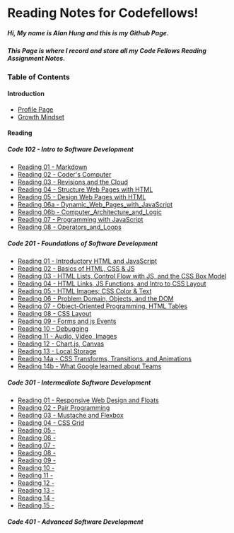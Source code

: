 # Reading Notes for Codefellows!
##### Hi, My name is Alan Hung and this is my Github Page.
##### This Page is where I record and store all my Code Fellows Reading Assignment Notes.

### **Table of Contents**  

#### **Introduction**
* [Profile Page](https://github.com/AlanYHung)  
* [Growth Mindset](Growth_Mindset.md)

#### **Reading**
##### Code 102 - Intro to Software Development
* [Reading 01 - Markdown](/102d20/markdown.md)
* [Reading 02 - Coder's Computer](/102d20/Coder's_Computer.md)
* [Reading 03 - Revisions and the Cloud](/102d20/Revisions_and_the_Cloud.md)
* [Reading 04 - Structure Web Pages with HTML](/102d20/Structure_Web_Pages_with_HTML.md)
* [Reading 05 - Design Web Pages with HTML](/102d20/Design_Web_Pages_with_CSS.md)
* [Reading 06a - Dynamic_Web_Pages_with_JavaScript](/102d20/Dynamic_Web_Pages_with_JavaScript.md)
* [Reading 06b - Computer_Architecture_and_Logic](/102d20/Computer_Architecture_and_Logic.md)
* [Reading 07 - Programming with JavaScript](/102d20/Programming_with_JavaScript.md)
* [Reading 08 - Operators_and_Loops](/102d20/Operators_and_Loops.md)

##### Code 201 - Foundations of Software Development
* [Reading 01 - Introductory HTML and JavaScript](/201d69/class-01.md)
* [Reading 02 - Basics of HTML, CSS & JS](/201d69/class-02.md)
* [Reading 03 - HTML Lists, Control Flow with JS, and the CSS Box Model](/201d69/class-03.md)
* [Reading 04 - HTML Links, JS Functions, and Intro to CSS Layout](/201d69/class-04.md)
* [Reading 05 - HTML Images; CSS Color & Text](/201d69/class-05.md)
* [Reading 06 - Problem Domain, Objects, and the DOM](/201d69/class-06.md)
* [Reading 07 - Object-Oriented Programming, HTML Tables](/201d69/class-07.md)
* [Reading 08 - CSS Layout](/201d69/class-08.md)
* [Reading 09 - Forms and js Events](/201d69/class-09.md)
* [Reading 10 - Debugging](/201d69/class-10.md)
* [Reading 11 - Audio, Video, Images](/201d69/class-11.md)
* [Reading 12 - Chart.js, Canvas](/201d69/class-12.md)
* [Reading 13 - Local Storage](/201d69/class-13.md)
* [Reading 14a - CSS Transforms, Transitions, and Animations](/201d69/class-14-a.md)
* [Reading 14b - What Google learned about Teams](/201d69/class-14-b.md)

##### Code 301 - Intermediate Software Development
* [Reading 01 - Responsive Web Design and Floats](/301d69/code03-read01.md)
* [Reading 02 - Pair Programming](/301d69/code03-read02.md)
* [Reading 03 - Mustache and Flexbox](/301d69/code03-read03.md)
* [Reading 04 - CSS Grid](/301d69/code03-read04.md)
* [Reading 05 - ]()
* [Reading 06 - ]()
* [Reading 07 - ]()
* [Reading 08 - ]()
* [Reading 09 - ]()
* [Reading 10 - ]()
* [Reading 11 - ]()
* [Reading 12 - ]()
* [Reading 13 - ]()
* [Reading 14 - ]()
* [Reading 15 - ]()

##### Code 401 - Advanced Software Development
